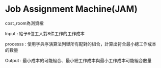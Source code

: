 # Job Assignment Machine(JAM)

cost_room為測資檔

Input : 給予8位工人對8件工作的工作成本

processs : 使用字典序演算法列舉所有配對的組合，計算出符合最小總工作成本的數量

Output : 最小成本的可能組合、最小總工作成本與最小工作成本可能組合數量

